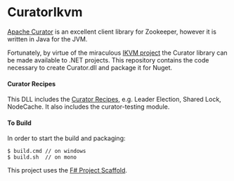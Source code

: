 # CuratorIkvm

[Apache Curator](http://curator.apache.org/ "Apache Curator") is an excellent client library for Zookeeper, however it is written in Java for the JVM.

Fortunately, by virtue of the miraculous [IKVM project](http://www.ikvm.net/ "The IKVM Project") the Curator library can be made available to .NET projects. This repository contains the code necessary to create Curator.dll and package it for Nuget.

#### Curator Recipes
This DLL includes the [Curator Recipes](http://curator.apache.org/curator-recipes/index.html "Curator Recipes"), e.g. Leader Election, Shared Lock, NodeCache. It also includes the curator-testing module.

#### To Build
In order to start the build and packaging:

    $ build.cmd // on windows    
    $ build.sh  // on mono

This project uses the [F# Project Scaffold](http://fsprojects.github.io/ProjectScaffold/release-process.html "F# Project Scaffold").
